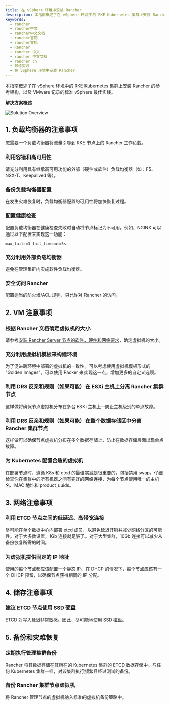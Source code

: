```yaml
---
title: 在 vSphere 环境中安装 Rancher
description: 本指南概述了在 vSphere 环境中的 RKE Kubernetes 集群上安装 Rancher 的参考架构，以及 VMware 记录的标准 vSphere 最佳实践。
keywords:
  - rancher
  - rancher中文
  - rancher中文文档
  - rancher官网
  - rancher文档
  - Rancher
  - rancher 中文
  - rancher 中文文档
  - rancher cn
  - 最佳实践
  - 在 vSphere 环境中安装 Rancher
---
```


本指南概述了在 vSphere 环境中的 RKE Kubernetes 集群上安装 Rancher 的参考架构，以及 VMware 记录的标准 vSphere 最佳实践。

**解决方案概述**

![Solution Overview](/img/rancher/rancher-on-prem-vsphere.svg)

## 1. 负载均衡器的注意事项

您需要一个负载均衡器将流量引导到 RKE 节点上的 Rancher 工作负载。

### 利用容错和高可用性

请充分利用具有继承高可用功能的外部（硬件或软件）负载均衡器（如：F5、NSX-T、Keepalived 等）。

### 备份负载均衡器配置

在发生灾难恢复时，负载均衡器配置的可用性将加快恢复过程。

### 配置健康检查

配置负载均衡器在健康检查失败时自动将节点标记为不可用。例如，NGINX 可以通过以下配置来实现这一功能：

`max_fails=3 fail_timeout=5s`

### 充分利用外部负载均衡器

避免在管理集群内实施软件负载均衡器。

### 安全访问 Rancher

配置适当的防火墙/ACL 规则，只允许对 Rancher 的访问。

## 2. VM 注意事项

### 根据 Rancher 文档确定虚拟机的大小

请参考[安装 Rancher Server 节点的软件，硬件和网络要求](/docs/rancher2.5/installation/requirements/)，确定虚拟机的大小。

### 充分利用虚拟机模板来构建环境

为了促进跨环境中部署的虚拟机的一致性，可以考虑使用虚拟机模板形式的 "Golden Images"。可以使用 Packer 来实现这一点，增加更多的自定义选项。

### 利用 DRS 反亲和规则（如果可能）在 ESXi 主机上分离 Rancher 集群节点

这样做将确保节点虚拟机分布在多台 ESXi 主机上--防止主机级别的单点故障。

### 利用 DRS 反亲和规则（如果可能）在整个数据存储区中分离 Rancher 集群节点

这样做可以确保节点虚拟机分布在多个数据存储上，防止在数据存储层面出现单点故障。

### 为 Kubernetes 配置合适的虚拟机

在部署节点时，遵循 K8s 和 etcd 的最佳实践是很重要的，包括禁用 swap，仔细检查你在集群中的所有机器之间有完好的网络连接，为每个节点使用唯一的主机名、MAC 地址和 product_uuids。

## 3. 网络注意事项

### 利用 ETCD 节点之间的低延迟、高带宽连接

尽可能在单个数据中心内部署 etcd 成员，以避免延迟开销并减少网络分区的可能性。对于大多数设置，1Gb 连接就足够了。对于大型集群，10Gb 连接可以减少从备份恢复所需的时间。

### 为虚拟机提供固定的 IP 地址

使用的每个节点都应该配置一个静态 IP。在 DHCP 的情况下，每个节点应该有一个 DHCP 预留，以确保节点获得相同的 IP 分配。

## 4. 储存注意事项

### 建议 ETCD 节点使用 SSD 硬盘

ETCD 对写入延迟非常敏感。因此，尽可能地使用 SSD 磁盘。

## 5. 备份和灾难恢复

### 定期执行管理集群备份

Rancher 将其数据存储在其所在的 Kubernetes 集群的 ETCD 数据存储中。与任何 Kubernetes 集群一样，对该集群执行频繁且经过测试的备份。

### 备份 Rancher 集群节点虚拟机

将 Rancher 管理节点的虚拟机纳入标准的虚拟机备份策略中。
